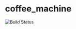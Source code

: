 # coffee_machine

[![Build Status](https://travis-ci.org/BelokrysFedotov/coffee_machine.svg?branch=master)](https://travis-ci.org/BelokrysFedotov/coffee_machine)

